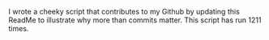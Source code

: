 I wrote a cheeky script that contributes to my Github by updating this ReadMe to illustrate why more than commits matter. This script has run 1211 times.